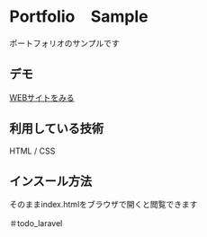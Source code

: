 Portfolio　Sample
====

ポートフォリオのサンプルです

## デモ
[WEBサイトをみる](https://portfolio-sample-tech.herokuapp.com/)

## 利用している技術
HTML / CSS

## インスール方法
そのままindex.htmlをブラウザで開くと閲覧できます


＃todo_laravel
